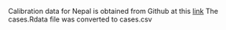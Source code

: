 Calibration data for Nepal is obtained from Github at this [link](https://github.com/chathuracse/Nepal-COVID-Model)
The cases.Rdata file was converted to cases.csv